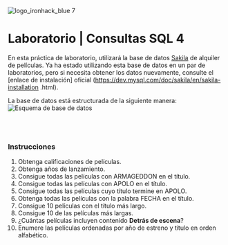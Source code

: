 ![logo_ironhack_blue 7](https://user-images.githubusercontent.com/23629340/40541063-a07a0a8a-601a-11e8-91b5-2f13e4e6b441.png)

# Laboratorio | Consultas SQL 4

En esta práctica de laboratorio, utilizará la base de datos [Sakila](https://dev.mysql.com/doc/sakila/en/) de alquiler de películas. Ya ha estado utilizando esta base de datos en un par de laboratorios, pero si necesita obtener los datos nuevamente, consulte el [enlace de instalación] oficial (https://dev.mysql.com/doc/sakila/en/sakila-installation .html).

La base de datos está estructurada de la siguiente manera:
![Esquema de base de datos](https://education-team-2020.s3-eu-west-1.amazonaws.com/data-analytics/database-sakila-schema.png)

<br><br>

### Instrucciones

1. Obtenga calificaciones de películas.
2. Obtenga años de lanzamiento.
3. Consigue todas las películas con ARMAGEDDON en el título.
4. Consigue todas las películas con APOLO en el título.
5. Consigue todas las películas cuyo título termine en APOLO.
6. Obtenga todas las películas con la palabra FECHA en el título.
7. Consigue 10 películas con el título más largo.
8. Consigue 10 de las películas más largas.
9. ¿Cuántas películas incluyen contenido **Detrás de escena**?
10. Enumere las películas ordenadas por año de estreno y título en orden alfabético.
